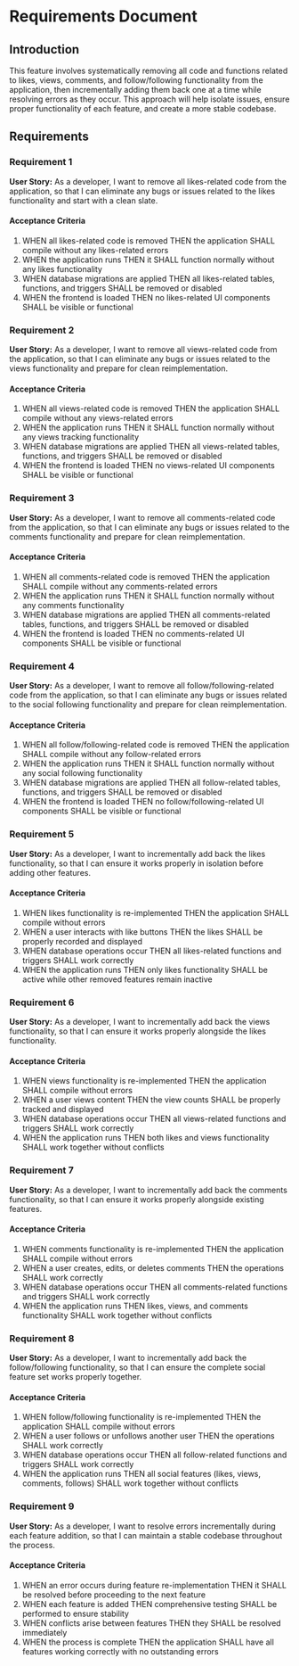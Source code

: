 # Requirements Document

## Introduction

This feature involves systematically removing all code and functions related to likes, views, comments, and follow/following functionality from the application, then incrementally adding them back one at a time while resolving errors as they occur. This approach will help isolate issues, ensure proper functionality of each feature, and create a more stable codebase.

## Requirements

### Requirement 1

**User Story:** As a developer, I want to remove all likes-related code from the application, so that I can eliminate any bugs or issues related to the likes functionality and start with a clean slate.

#### Acceptance Criteria

1. WHEN all likes-related code is removed THEN the application SHALL compile without any likes-related errors
2. WHEN the application runs THEN it SHALL function normally without any likes functionality
3. WHEN database migrations are applied THEN all likes-related tables, functions, and triggers SHALL be removed or disabled
4. WHEN the frontend is loaded THEN no likes-related UI components SHALL be visible or functional

### Requirement 2

**User Story:** As a developer, I want to remove all views-related code from the application, so that I can eliminate any bugs or issues related to the views functionality and prepare for clean reimplementation.

#### Acceptance Criteria

1. WHEN all views-related code is removed THEN the application SHALL compile without any views-related errors
2. WHEN the application runs THEN it SHALL function normally without any views tracking functionality
3. WHEN database migrations are applied THEN all views-related tables, functions, and triggers SHALL be removed or disabled
4. WHEN the frontend is loaded THEN no views-related UI components SHALL be visible or functional

### Requirement 3

**User Story:** As a developer, I want to remove all comments-related code from the application, so that I can eliminate any bugs or issues related to the comments functionality and prepare for clean reimplementation.

#### Acceptance Criteria

1. WHEN all comments-related code is removed THEN the application SHALL compile without any comments-related errors
2. WHEN the application runs THEN it SHALL function normally without any comments functionality
3. WHEN database migrations are applied THEN all comments-related tables, functions, and triggers SHALL be removed or disabled
4. WHEN the frontend is loaded THEN no comments-related UI components SHALL be visible or functional

### Requirement 4

**User Story:** As a developer, I want to remove all follow/following-related code from the application, so that I can eliminate any bugs or issues related to the social following functionality and prepare for clean reimplementation.

#### Acceptance Criteria

1. WHEN all follow/following-related code is removed THEN the application SHALL compile without any follow-related errors
2. WHEN the application runs THEN it SHALL function normally without any social following functionality
3. WHEN database migrations are applied THEN all follow-related tables, functions, and triggers SHALL be removed or disabled
4. WHEN the frontend is loaded THEN no follow/following-related UI components SHALL be visible or functional

### Requirement 5

**User Story:** As a developer, I want to incrementally add back the likes functionality, so that I can ensure it works properly in isolation before adding other features.

#### Acceptance Criteria

1. WHEN likes functionality is re-implemented THEN the application SHALL compile without errors
2. WHEN a user interacts with like buttons THEN the likes SHALL be properly recorded and displayed
3. WHEN database operations occur THEN all likes-related functions and triggers SHALL work correctly
4. WHEN the application runs THEN only likes functionality SHALL be active while other removed features remain inactive

### Requirement 6

**User Story:** As a developer, I want to incrementally add back the views functionality, so that I can ensure it works properly alongside the likes functionality.

#### Acceptance Criteria

1. WHEN views functionality is re-implemented THEN the application SHALL compile without errors
2. WHEN a user views content THEN the view counts SHALL be properly tracked and displayed
3. WHEN database operations occur THEN all views-related functions and triggers SHALL work correctly
4. WHEN the application runs THEN both likes and views functionality SHALL work together without conflicts

### Requirement 7

**User Story:** As a developer, I want to incrementally add back the comments functionality, so that I can ensure it works properly alongside existing features.

#### Acceptance Criteria

1. WHEN comments functionality is re-implemented THEN the application SHALL compile without errors
2. WHEN a user creates, edits, or deletes comments THEN the operations SHALL work correctly
3. WHEN database operations occur THEN all comments-related functions and triggers SHALL work correctly
4. WHEN the application runs THEN likes, views, and comments functionality SHALL work together without conflicts

### Requirement 8

**User Story:** As a developer, I want to incrementally add back the follow/following functionality, so that I can ensure the complete social feature set works properly together.

#### Acceptance Criteria

1. WHEN follow/following functionality is re-implemented THEN the application SHALL compile without errors
2. WHEN a user follows or unfollows another user THEN the operations SHALL work correctly
3. WHEN database operations occur THEN all follow-related functions and triggers SHALL work correctly
4. WHEN the application runs THEN all social features (likes, views, comments, follows) SHALL work together without conflicts

### Requirement 9

**User Story:** As a developer, I want to resolve errors incrementally during each feature addition, so that I can maintain a stable codebase throughout the process.

#### Acceptance Criteria

1. WHEN an error occurs during feature re-implementation THEN it SHALL be resolved before proceeding to the next feature
2. WHEN each feature is added THEN comprehensive testing SHALL be performed to ensure stability
3. WHEN conflicts arise between features THEN they SHALL be resolved immediately
4. WHEN the process is complete THEN the application SHALL have all features working correctly with no outstanding errors